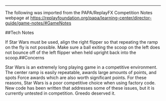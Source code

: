 ***
The following was imported from the PAPA/ReplayFX Competition Notes webpage at https://replayfoundation.org/papa/learning-center/director-guide/game-notes/#GameNotes

##Tech Notes
            
If Star Wars must be used, align the right flipper so that repeating the ramp on the fly is not possible. Make sure a ball exiting the scoop on the left does not bounce off of the left flipper when held upright back into the scoop.##Concerns
            
Star Wars is an extremely long playing game in a competitive environment. The center ramp is easily repeatable, awards large amounts of points, and spots Force awards which are also worth significant points. For these reasons, Star Wars is a poor competitive choice when using factory code. New code has been written that addresses some of these issues, but it is currently untested in competition. Greedo deserved it.